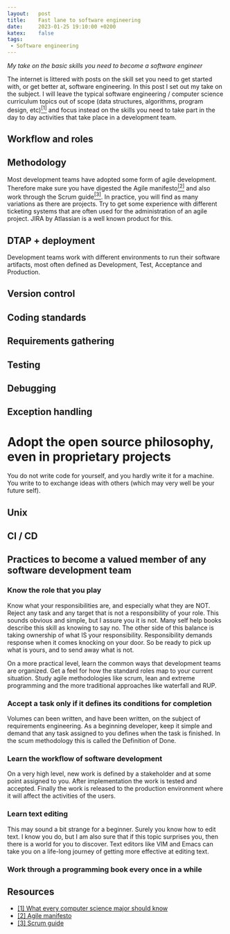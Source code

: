 ```yaml
---
layout:   post
title:    Fast lane to software engineering
date:     2023-01-25 19:10:00 +0200
katex:    false
tags: 
 - Software engineering
---
```

*My take on the basic skills you need to become a software engineer*

The internet is littered with posts on the skill set you need to get started with, or get better at, software engineering. In this post I set out my take on the subject. I will leave the typical software engineering / computer science curriculum topics out of scope (data structures, algorithms, program design, etc)[<sup>[1]</sup>][mattmight] and focus instead on the skills you need to take part in the day to day activities that take place in a development team.

## Workflow and roles


## Methodology
Most development teams have adopted some form of agile development. Therefore make sure you have digested the Agile manifesto[<sup>[2]</sup>][agilemanifesto] and also work through the Scrum guide[<sup>[3]</sup>][scrumguide]. In practice, you will find as many variations as there are projects. Try to get some experience with different ticketing systems that are often used for the administration of an agile project. JIRA by Atlassian is a well known product for this.

## DTAP + deployment
Development teams work with different environments to run their software artifacts, most often defined as Development, Test, Acceptance and Production. 

## Version control


## Coding standards


## Requirements gathering



## Testing


## Debugging

## Exception handling




# Adopt the open source philosophy, even in proprietary projects
You do not write code for yourself, and you hardly write it for a machine. You write to to exchange ideas with others (which may very well be your future self).

## Unix


## CI / CD





## Practices to become a valued member of any software development team

### Know the role that you play
Know what your responsibilities are, and especially what they are NOT. Reject any task and any target that is not a responsibility of your role. This sounds obvious and simple, but I assure you it is not. Many self help books describe this skill as knowing to say no. The other side of this balance is taking ownership of what IS your responsibility. Responsibility demands response when it comes knocking on your door. So be ready to pick up what is yours, and to send away what is not.

On a more practical level, learn the common ways that development teams are organized. Get a feel for how the standard roles map to your current situation. Study agile methodologies like scrum, lean and extreme programming and the more traditional approaches like waterfall and RUP.

### Accept a task only if it defines its conditions for completion
Volumes can been written, and have been written, on the subject of requirements engineering. As a beginning developer, keep it simple and demand that any task assigned to you defines when the task is finished. In the scum methodology this is called the Definition of Done.

### Learn the workflow of software development
On a very high level, new work is defined by a stakeholder and at some point assigned to you. After implementation the work is tested and accepted. Finally the work is released to the production environment where it will affect the activities of the users.

### Learn text editing
This may sound a bit strange for a beginner. Surely you know how to edit text. I know you do, but I am also sure that if this topic surprises you, then there is a world for you to discover. Text editors like VIM and Emacs can take you on a life-long journey of getting more effective at editing text. 

### Work through a programming book every once in a while


## Resources
- [[1] What every computer science major should know][mattmight]
- [[2] Agile manifesto][agilemanifesto]
- [[3] Scrum guide][scrumguide]

[mattmight]: https://matt.might.net/articles/what-cs-majors-should-know/
[agilemanifesto]: https://agilemanifesto.org/
[scrumguide]: https://scrumguides.org/scrum-guide.html
